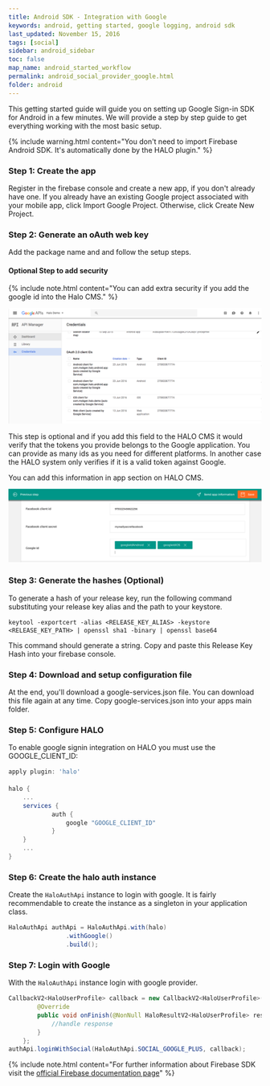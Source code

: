 ```yaml
---
title: Android SDK - Integration with Google
keywords: android, getting started, google logging, android sdk
last_updated: November 15, 2016
tags: [social]
sidebar: android_sidebar
toc: false
map_name: android_started_workflow
permalink: android_social_provider_google.html
folder: android
---
```


This getting started guide will guide you on setting up Google Sign-in SDK for Android in a few minutes. We will provide a step by step guide to get everything working with the most basic setup.

{% include warning.html content="You don't need to import Firebase Android SDK. It's automatically done by the HALO plugin." %}

### Step 1: Create the app 

Register in the firebase console and create a new app, if you don't already have one. If you already have an existing Google project associated with your mobile app, click Import Google Project. Otherwise, click Create New Project.

### Step 2: Generate an oAuth web key

Add the package name and and follow the setup steps.

#### Optional Step to add security

{% include note.html content="You can add extra security if you add the google id into the Halo CMS." %}

![Configure Google project](./images/google-console.png)

This step is optional and if you add this field to the HALO CMS it would verify that the tokens you provide belongs to the Google application. You can provide as many ids as you need for different platforms. In another case the HALO system only verifies if it is a valid token against Google.

You can add this information in app section on HALO CMS.

![Add extra security to facebook tokens](./images/halo-cms-secure-social.png)

### Step 3: Generate the hashes (Optional)

To generate a hash of your release key, run the following command substituting your release key alias and the path to your keystore.

```
keytool -exportcert -alias <RELEASE_KEY_ALIAS> -keystore <RELEASE_KEY_PATH> | openssl sha1 -binary | openssl base64
```
This command should generate a string. Copy and paste this Release Key Hash into your firebase console.

### Step 4: Download and setup configuration file

At the end, you'll download a google-services.json file. You can download this file again at any time. Copy google-services.json into your apps main folder.

### Step 5: Configure HALO

To enable google signin integration on HALO you must use the GOOGLE_CLIENT_ID: 

```groovy
apply plugin: 'halo'

halo {
    ...
    services {
            auth {
                google "GOOGLE_CLIENT_ID"
            }
    }
    ...
}
```

### Step 6: Create the halo auth instance 

Create the ```HaloAuthApi``` instance to login with google. It is fairly recommendable to create the instance as a singleton in your application class.

```java
HaloAuthApi authApi = HaloAuthApi.with(halo)
                .withGoogle()
                .build();
```

### Step 7: Login with Google

With the ```HaloAuthApi``` instance login with google provider.

```java
CallbackV2<HaloUserProfile> callback = new CallbackV2<HaloUserProfile>() {
        @Override
        public void onFinish(@NonNull HaloResultV2<HaloUserProfile> result) {
            //handle response
        }
    };
authApi.loginWithSocial(HaloAuthApi.SOCIAL_GOOGLE_PLUS, callback);
```


{% include note.html content="For further information about Firebase SDK visit the [official Firebase documentation page](https://firebase.google.com/docs/android/setup)" %}

